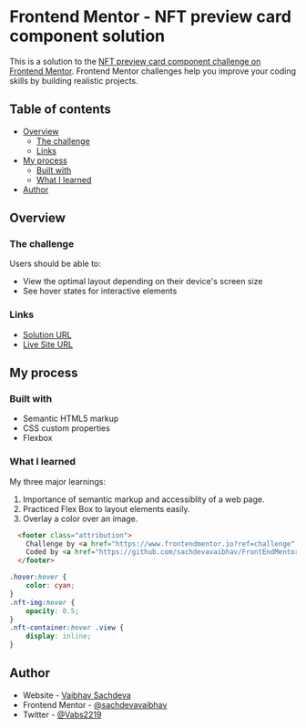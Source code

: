 # Frontend Mentor - NFT preview card component solution

This is a solution to the [NFT preview card component challenge on Frontend Mentor](https://www.frontendmentor.io/challenges/nft-preview-card-component-SbdUL_w0U). Frontend Mentor challenges help you improve your coding skills by building realistic projects. 

## Table of contents

- [Overview](#overview)
  - [The challenge](#the-challenge)
  - [Links](#links)
- [My process](#my-process)
  - [Built with](#built-with)
  - [What I learned](#what-i-learned)
- [Author](#author)

## Overview

### The challenge

Users should be able to:

- View the optimal layout depending on their device's screen size
- See hover states for interactive elements


### Links

- [Solution URL](https://github.com/sachdevavaibhav/FrontEndMentor-Sol/tree/main/nftPreviewSol)
- [Live Site URL](https://sachdevavaibhav.github.io/FrontEndMentor-Sol/nftPreviewSol/index.html)

## My process

### Built with

- Semantic HTML5 markup
- CSS custom properties
- Flexbox


### What I learned

My three major learnings:
1. Importance of semantic markup and accessiblity of a web page.
2. Practiced Flex Box to layout elements easily.
3. Overlay a color over an image.

```html
  <footer class="attribution">
    Challenge by <a href="https://www.frontendmentor.io?ref=challenge" target="_blank">Frontend Mentor</a>.
    Coded by <a href="https://github.com/sachdevavaibhav/FrontEndMentor-Sol">Vaibhav Sachdeva</a>.
  </footer>
```
```css
.hover:hover {
    color: cyan;
}
.nft-img:hover {
    opacity: 0.5;
}
.nft-container:hover .view {
    display: inline;
}
```


## Author

- Website - [Vaibhav Sachdeva](https://github.com/sachdevavaibhav)
- Frontend Mentor - [@sachdevavaibhav](https://www.frontendmentor.io/profile/sachdevavaibhav)
- Twitter - [@Vabs2219](https://twitter.com/Vabs2219)
